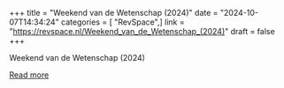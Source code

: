 +++
title = "Weekend van de Wetenschap (2024)"
date = "2024-10-07T14:34:24"
categories = [ "RevSpace",]
link = "https://revspace.nl/Weekend_van_de_Wetenschap_(2024)"
draft = false
+++

<div class="mw-content-ltr mw-parser-output" dir="ltr" lang="en-GB"><p><a class="mw-selflink selflink">Weekend van de Wetenschap (2024)</a>
</p></div>

[Read more](https://revspace.nl/Weekend_van_de_Wetenschap_(2024))